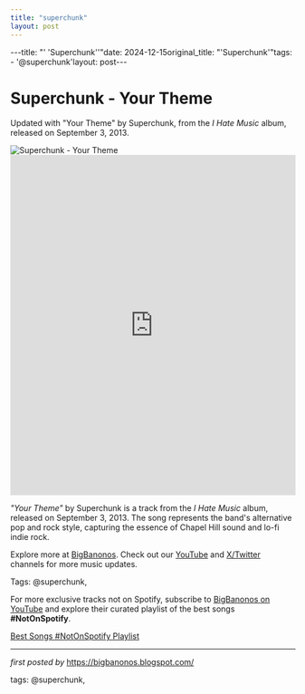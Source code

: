 ```yaml
---
title: "superchunk"
layout: post
---
```

---title: "' 'Superchunk''"date: 2024-12-15original_title: "'Superchunk'"tags:  - '@superchunk'layout: post---<!-- Title of the Post --><h1 >Superchunk - Your Theme</h1> <!-- Introductory Text --><p >Updated with "Your Theme" by Superchunk, from the *I Hate Music* album, released on September 3, 2013.</p> <!-- Featured Image --><div > <img src="https://i.scdn.co/image/ab67616d00001e028af84fc3edfe9309e8b1a1c9" alt="Superchunk - Your Theme" /></div> <!-- YouTube Video Embed --><div > <iframe width="100%" height="601" src="https://www.youtube.com/embed/_xwaoyq-VrM" title="Superchunk - Your Theme" frameborder="0" allow="accelerometer; autoplay; clipboard-write; encrypted-media; gyroscope; picture-in-picture; web-share" referrerpolicy="strict-origin-when-cross-origin" allowfullscreen></iframe></div> <!-- Song Information --><div > <p><em>"Your Theme"</em> by Superchunk is a track from the *I Hate Music* album, released on September 3, 2013. The song represents the band's alternative pop and rock style, capturing the essence of Chapel Hill sound and lo-fi indie rock.</p></div> <!-- Footer Links --><div > <p>Explore more at <a href="https://bigbanonos.blogspot.com/" target="_blank">BigBanonos</a>. Check out our <a href="https://www.youtube.com/@BigBanonos" target="_blank">YouTube</a> and <a href="https://x.com/bigbanonos" target="_blank">X/Twitter</a> channels for more music updates.</p></div> <!-- Tags --><p >Tags: @superchunk,</p><!--Subscribe and Playlist Links--><div>    <p>For more exclusive tracks not on Spotify, subscribe to <a href="https://www.youtube.com/@BigBanonos" target="_blank">BigBanonos on YouTube</a> and explore their curated playlist of the best songs <strong>#NotOnSpotify</strong>.</p>    <p><a href="https://www.youtube.com/playlist?list=PLtuNtuTatqI0kFahUCbtbfenC_ET5O_tr" target="_blank">Best Songs #NotOnSpotify Playlist<br /></a></p></div><hr /><p><em>first posted by</em> <a href="https://bigbanonos.blogspot.com/" rel="noopener" target="_new">https://bigbanonos.blogspot.com/</a></p><p>tags: @superchunk,</p>